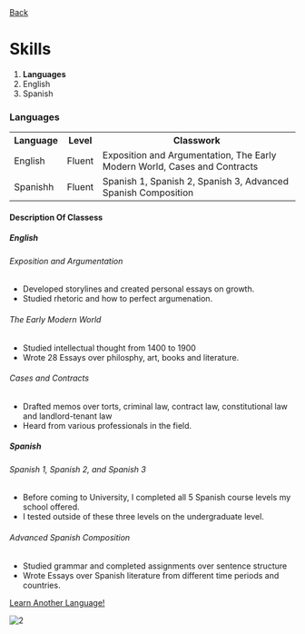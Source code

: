 <!DOCTYPE html>
<html>
<body>
<a href="README.md">Back</a></h>
<h1>Skills</h1>
 <ol>
  <li><b>Languages</b></li>
  <li>English</li>
  <li>Spanish</li>
</ol>
 
  <h3>Languages</h3>
  <table>
  <tr>
    <th>Language</th>
    <th>Level</th>
    <th>Classwork</th>
  </tr>
  <tr>
    <td>English</td>
    <td>Fluent</td>
    <td>Exposition and Argumentation, The Early Modern World, Cases and Contracts</td>
  </tr>
    <tr>
    <td>Spanishh</td>
    <td>Fluent</td>
    <td>Spanish 1, Spanish 2, Spanish 3, Advanced Spanish Composition</td>
  </tr>
</table>
  
  <h4><b>Description Of Classess</b></h3>
  
 <h5><b>English</b></h5>
  <h6><i>Exposition and Argumentation</i></h6>
    <p> 
<ul>
  <li>Developed storylines and created personal essays on growth.</li>
  <li>Studied rhetoric and how to perfect argumenation.</li>
</ul>
  </p>
  <h6><i>The Early Modern World</i></h6>
    <p> 
<ul>
  <li>Studied intellectual thought from 1400 to 1900</li>
  <li>Wrote 28 Essays over philosphy, art, books and literature.</li>
</ul>
  </p>
  <h6><i>Cases and Contracts</i></h6>
    <p> 
<ul>
  <li>Drafted memos over torts, criminal law, contract law, constitutional law and landlord-tenant law</li>
  <li>Heard from various professionals in the field.</li>
</ul>
  </p>
  
  <h5><b>Spanish</b></h5>
  <h6><i>Spanish 1, Spanish 2, and Spanish 3</i></h6>
    <p> 
<ul>
  <li>Before coming to University, I completed all 5 Spanish course levels my school offered.</li>
  <li>I tested outside of these three levels on the undergraduate level.</li>
</ul>
  </p>
  <h6><i>Advanced Spanish Composition</i></h6>
    <p> 
<ul>
  <li>Studied grammar and completed assignments over sentence structure</li>
  <li>Wrote Essays over Spanish literature from different time periods and countries.</li>
</ul>
  </p>
 
 <p> <a href="https://www.duolingo.com/">Learn Another Language!</a> </p>
 <img src="https://user-images.githubusercontent.com/89501767/144781587-d61fc580-6b50-48d4-893a-d2f3e6379c32.jpg" alt="2">


</body>
</html>
